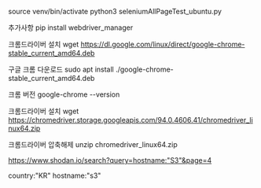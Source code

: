 
source venv/bin/activate
python3 seleniumAllPageTest_ubuntu.py

추가사항
pip install webdriver_manager

크롬드라이버 설치
wget https://dl.google.com/linux/direct/google-chrome-stable_current_amd64.deb 

구글 크롬 다운로드
sudo apt install ./google-chrome-stable_current_amd64.deb 

크롬 버전
google-chrome --version

크롬드라이버 설치
wget https://chromedriver.storage.googleapis.com/94.0.4606.41/chromedriver_linux64.zip

크롬드라이버 압축해제
unzip chromedriver_linux64.zip


https://www.shodan.io/search?query=hostname:"S3"&page=4

country:"KR" hostname:"s3"
